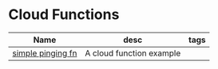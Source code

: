 # Cloud Functions

| Name| desc | tags |
| ----| ---- | ---- |
|[simple pinging fn ](./simpe_ping_fn/README.md)| A cloud function example | |